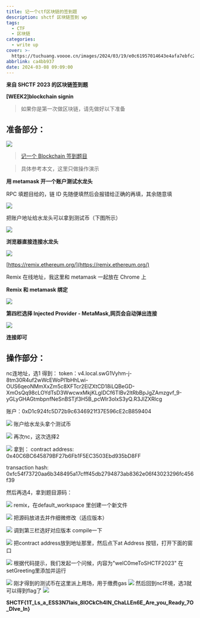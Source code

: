 ```yaml
---
title: 记一个ctf区块链的签到题
description: shctf 区块链签到 wp
tags:
  - CTF
  - 区块链
categories:
  - write up
cover: >-
  https://tuchuang.voooe.cn/images/2024/03/19/e0c61957014643e4afa7ebfc24a5129b.jpg
abbrlink: ca4bb937
date: 2024-03-08 09:09:00
---
```

**来自 SHCTF 2023 的区块链签到题**

**[WEEK2]blockchain signin**

>如果你是第一次做区块链，请先做好以下准备

## 准备部分：

![](https://s2.loli.net/2024/03/08/SV5Aeb7mYZGNBh1.png)

> [记一个 Blockchain 签到题目](https://0314valen.github.io/article/2023-01-07-%E8%AE%B0%E4%B8%80%E4%B8%AABlockchain%E7%AD%BE%E5%88%B0%E9%A2%98%E7%9B%AE/#Remix%E4%BA%A4%E4%BA%92)

> 具体参考本文，这里只做操作演示

**用 metamask 开一个账户测试水龙头**

RPC 填题目给的，链 ID 先随便填然后会报错给正确的再填，其余随意填

![](https://s2.loli.net/2024/03/08/4891TM6iwySrELF.png)

把账户地址给水龙头可以拿到测试币（下图所示）

![](https://s2.loli.net/2024/03/08/DNsy1TxkGWZgoSM.png)

**浏览器直接连接水龙头**

![](https://s2.loli.net/2024/03/08/H5lqiydx1EbfKPe.png)

[https://remix.ethereum.org/](https://remix.ethereum.org/)

Remix 在线地址，我这里和 metamask 一起放在 Chrome 上

**Remix 和 metamask 绑定**

![](https://s2.loli.net/2024/03/08/7hiBjnJDKVu1cYt.png)

**第四栏选择 Injected Provider - MetaMask,网页会自动弹出连接**

![](https://s2.loli.net/2024/03/08/W63Kwt1C4XxlViT.png)

**连接即可**

## 操作部分：
nc连地址，选1
得到：
token：v4.local.swG1Vyhm-j-8tm30R4uf2wWcEWoPl1bHhLwi-OUS6qeoNMmXxZm5c8XFTcr2ElZXtCD18iLQBeGD-XmOsQq98cLOYdTsD3WwcwxMkjKLgIDCf6TIBv2ltRbBpJgZAmzgvf_9-yGLyGHAGtmbpnfNeSnBSTjf3H5B_pcWIr3olxS3yQ.R3JlZXRlcg

账户：0xD1c924fc5D72b9c6346921f37E596cE2cB859404

![](https://s2.loli.net/2024/03/08/TMKCa6sh8cjP5X3.png)
账户给水龙头拿个测试币

![](https://s2.loli.net/2024/03/08/YPj5QGWRxc3S1qA.png)
再次nc，这次选择2

![](https://s2.loli.net/2024/03/08/uZ7CDp8TseK6RLi.png)
拿到：
contract address: 0x40C6BC645879BF27b6Fb1F5EC3503Ebd935bD8FF

transaction hash: 0xfc54f73720aa6b348495a17cfff45db2794873ab8362e06f43023296fc456f39
<br>

然后再选4，拿到题目源码：

![](https://s2.loli.net/2024/03/08/Kei4qZ6tmuzE7rS.png)
remix，在default_workspace 里创建一个新文件

![](https://s2.loli.net/2024/03/08/VWTje8KXCLEqmF6.png)
把源码放进去并作细微修改（适应版本）

![](https://s2.loli.net/2024/03/08/HwVUzMA4lxEK81o.png)
调到第三栏选好对应版本 compile一下

![](https://s2.loli.net/2024/03/08/BHWoI5wnMN3XgxA.png)
把contract address放到地址那里，然后点下at Address 按钮，打开下面的窗口

![](https://s2.loli.net/2024/03/08/TvkPCfjUne1poOc.png)
根据代码提示，我们发起一个问候，内容为"welC0meToSHCTF2023"
在setGreeting里添加并运行

![](https://s2.loli.net/2024/03/08/zKtpkNbY5CFLgHO.png)
刚才得到的测试币在这里派上用场，用于缴费gas
![](https://s2.loli.net/2024/03/08/IrQHRPFtenwWTGL.png)
然后回到nc环境，选3就可以得到flag了
![](https://s2.loli.net/2024/03/08/HQzLPjZAiqVsexp.png)

**SHCTF{1T_Ls_a_ESS3N7Iais_8IOCkCh4IN_ChaLLEn6E_Are_you_Ready_7O_DIve_In}**
